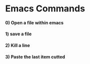 # Emacs Commands

#### 0) Open a file within emacs
#### 1) save a file
#### 2) Kill a line
#### 3) Paste the last item cutted